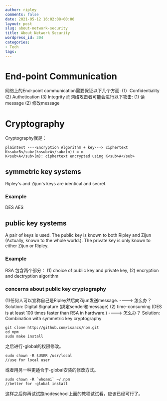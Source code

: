 ```yaml
---
author: ripley
comments: false
date: 2021-05-12 16:02:08+00:00
layout: post
slug: about-network-security
title: About Network Security
wordpress_id: 304
categories:
- Tech
tags:
---
```

# End-point Communication
网络上的End-point communication需要保证以下几个方面:
(1）Confidentiality
(2) Authetication
(3) Integrity
而网络攻击者可能会进行以下攻击:
(1) 读message
(2) 修改message

# Cryptography

Cryptography就是：
```  
plaintext ----Encryption Algorithm + key---> ciphertext
K<sub>B</sub>(k<sub>A</sub>(m)) = m
K<sub>A</sub>(m): ciphertext encrypted using K<sub>A</sub>
```
## symmetric key systems
Ripley's and Zijun's keys are identical and secret.
### Example
DES
AES

## public key systems
A pair of keys is used. The public key is known to both Ripley and Zijun (Actually, known to the whole world.).
The private key is only known to either Zijun or Ripley.
### Example
RSA
包含两个部分：
(1) choice of public key and private key,
(2) encryption and dectryption algorithm

### concerns about public key cryptography
(1)任何人可以宣称自己是Ripley然后向Zijun发送message.
----> 怎么办？ Solution: Digital Signature (绑定sender和message)
(2) time-consuming (DES is at least 100 times faster than RSA in hardware.)
----> 怎么办？ Solution: Combination with symmetric key cryptography



```   
git clone http://github.com/isaacs/npm.git
cd npm
sudo make install
```   

之后进行-global的权限修改。
    
```   
sudo chown -R $USER /usr/local
//use for local user
```    

或者用另一种更适合于-global安装的修改方式。

```
sudo chown -R `whoami` ~/.npm
//better for -global install
```   

这样之后你再试试跑nodeschool上面的教程试试看，应该已经可行了。
